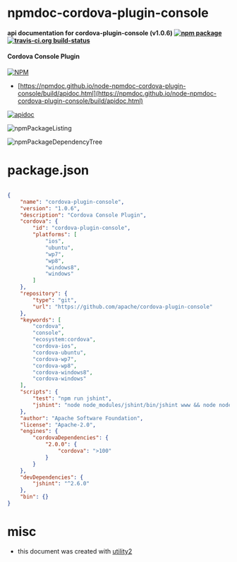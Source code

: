 # npmdoc-cordova-plugin-console

#### api documentation for  cordova-plugin-console (v1.0.6)  [![npm package](https://img.shields.io/npm/v/npmdoc-cordova-plugin-console.svg?style=flat-square)](https://www.npmjs.org/package/npmdoc-cordova-plugin-console) [![travis-ci.org build-status](https://api.travis-ci.org/npmdoc/node-npmdoc-cordova-plugin-console.svg)](https://travis-ci.org/npmdoc/node-npmdoc-cordova-plugin-console)

#### Cordova Console Plugin

[![NPM](https://nodei.co/npm/cordova-plugin-console.png?downloads=true&downloadRank=true&stars=true)](https://www.npmjs.com/package/cordova-plugin-console)

- [https://npmdoc.github.io/node-npmdoc-cordova-plugin-console/build/apidoc.html](https://npmdoc.github.io/node-npmdoc-cordova-plugin-console/build/apidoc.html)

[![apidoc](https://npmdoc.github.io/node-npmdoc-cordova-plugin-console/build/screenCapture.buildCi.browser.%252Ftmp%252Fbuild%252Fapidoc.html.png)](https://npmdoc.github.io/node-npmdoc-cordova-plugin-console/build/apidoc.html)

![npmPackageListing](https://npmdoc.github.io/node-npmdoc-cordova-plugin-console/build/screenCapture.npmPackageListing.svg)

![npmPackageDependencyTree](https://npmdoc.github.io/node-npmdoc-cordova-plugin-console/build/screenCapture.npmPackageDependencyTree.svg)



# package.json

```json

{
    "name": "cordova-plugin-console",
    "version": "1.0.6",
    "description": "Cordova Console Plugin",
    "cordova": {
        "id": "cordova-plugin-console",
        "platforms": [
            "ios",
            "ubuntu",
            "wp7",
            "wp8",
            "windows8",
            "windows"
        ]
    },
    "repository": {
        "type": "git",
        "url": "https://github.com/apache/cordova-plugin-console"
    },
    "keywords": [
        "cordova",
        "console",
        "ecosystem:cordova",
        "cordova-ios",
        "cordova-ubuntu",
        "cordova-wp7",
        "cordova-wp8",
        "cordova-windows8",
        "cordova-windows"
    ],
    "scripts": {
        "test": "npm run jshint",
        "jshint": "node node_modules/jshint/bin/jshint www && node node_modules/jshint/bin/jshint src && node node_modules/jshint/bin/jshint tests"
    },
    "author": "Apache Software Foundation",
    "license": "Apache-2.0",
    "engines": {
        "cordovaDependencies": {
            "2.0.0": {
                "cordova": ">100"
            }
        }
    },
    "devDependencies": {
        "jshint": "^2.6.0"
    },
    "bin": {}
}
```



# misc
- this document was created with [utility2](https://github.com/kaizhu256/node-utility2)
